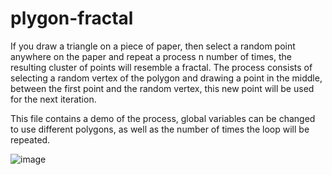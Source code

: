 # plygon-fractal

If you draw a triangle on a piece of paper, then select a random point anywhere on the paper and repeat a process n number of times, the resulting cluster of points will resemble a fractal. The process consists of selecting a random vertex of the polygon and drawing a point in the middle, between the first point and the random vertex, this new point will be used for the next iteration.

This file contains a demo of the process, global variables can be changed to use different polygons, as well as the number of times the loop will be repeated.

![image](https://user-images.githubusercontent.com/123949377/215522915-12e01ba3-42d3-47eb-a10c-ccaeedaf2bf6.png)
